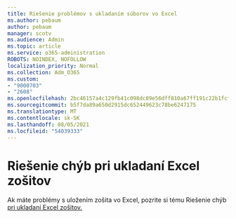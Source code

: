 ```yaml
---
title: Riešenie problémov s ukladaním súborov vo Excel
ms.author: pebaum
author: pebaum
manager: scotv
ms.audience: Admin
ms.topic: article
ms.service: o365-administration
ROBOTS: NOINDEX, NOFOLLOW
localization_priority: Normal
ms.collection: Adm_O365
ms.custom:
- "9000703"
- "2608"
ms.openlocfilehash: 2bc46157a4c129fb41c098dc89e56dff810a67ff191c22b1fcfad045077d4519
ms.sourcegitcommit: b5f7da89a650d2915dc652449623c78be6247175
ms.translationtype: MT
ms.contentlocale: sk-SK
ms.lasthandoff: 08/05/2021
ms.locfileid: "54039333"
---
```

# <a name="how-to-troubleshoot-errors-when-you-save-excel-workbooks"></a>Riešenie chýb pri ukladaní Excel zošitov

Ak máte problémy s uložením zošita vo Excel, pozrite si tému Riešenie chýb [pri ukladaní Excel zošitov.](https://docs.microsoft.com/office/troubleshoot/excel/issue-when-save-excel-workbooks)
